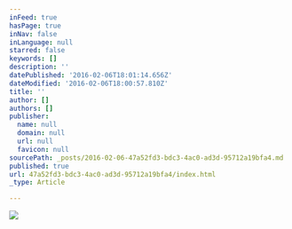 ```yaml
---
inFeed: true
hasPage: true
inNav: false
inLanguage: null
starred: false
keywords: []
description: ''
datePublished: '2016-02-06T18:01:14.656Z'
dateModified: '2016-02-06T18:00:57.810Z'
title: ''
author: []
authors: []
publisher:
  name: null
  domain: null
  url: null
  favicon: null
sourcePath: _posts/2016-02-06-47a52fd3-bdc3-4ac0-ad3d-95712a19bfa4.md
published: true
url: 47a52fd3-bdc3-4ac0-ad3d-95712a19bfa4/index.html
_type: Article

---
```

![](https://the-grid-user-content.s3-us-west-2.amazonaws.com/40517021-2583-4892-a9d5-0b734ad7b4c3.png)